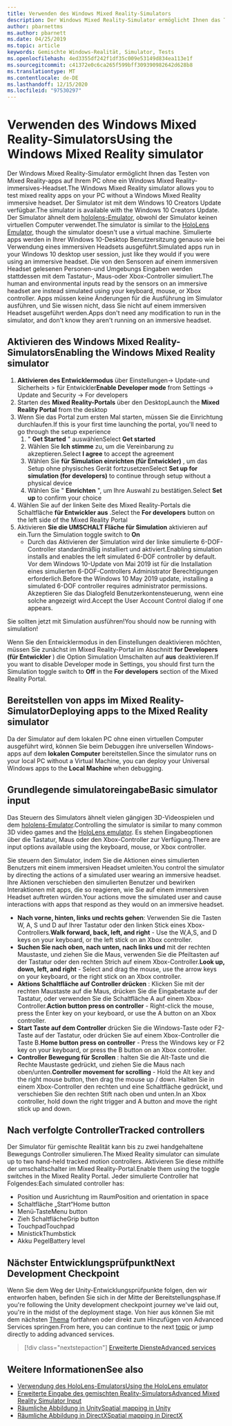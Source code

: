 ```yaml
---
title: Verwenden des Windows Mixed Reality-Simulators
description: Der Windows Mixed Reality-Simulator ermöglicht Ihnen das Testen von Mixed Reality-apps auf Ihrem PC ohne ein Windows Mixed Reality-immersives-Headset.
author: pbarnettms
ms.author: pbarnett
ms.date: 04/25/2019
ms.topic: article
keywords: Gemischte Windows-Realität, Simulator, Tests
ms.openlocfilehash: 4ed3355df242f1df35c009e53149d834ea113e1f
ms.sourcegitcommit: c41372e0c6ca265f599bff309390982642d628b8
ms.translationtype: MT
ms.contentlocale: de-DE
ms.lasthandoff: 12/15/2020
ms.locfileid: "97530297"
---
```

# <a name="using-the-windows-mixed-reality-simulator"></a><span data-ttu-id="166b6-104">Verwenden des Windows Mixed Reality-Simulators</span><span class="sxs-lookup"><span data-stu-id="166b6-104">Using the Windows Mixed Reality simulator</span></span>

<span data-ttu-id="166b6-105">Der Windows Mixed Reality-Simulator ermöglicht Ihnen das Testen von Mixed Reality-apps auf Ihrem PC ohne ein Windows Mixed Reality-immersives-Headset.</span><span class="sxs-lookup"><span data-stu-id="166b6-105">The Windows Mixed Reality simulator allows you to test mixed reality apps on your PC without a Windows Mixed Reality immersive headset.</span></span> <span data-ttu-id="166b6-106">Der Simulator ist mit dem Windows 10 Creators Update verfügbar.</span><span class="sxs-lookup"><span data-stu-id="166b6-106">The simulator is available with the Windows 10 Creators Update.</span></span> <span data-ttu-id="166b6-107">Der Simulator ähnelt dem [hololens-Emulator](using-the-hololens-emulator.md), obwohl der Simulator keinen virtuellen Computer verwendet.</span><span class="sxs-lookup"><span data-stu-id="166b6-107">The simulator is similar to the [HoloLens Emulator](using-the-hololens-emulator.md), though the simulator doesn't use a virtual machine.</span></span> <span data-ttu-id="166b6-108">Simulierte apps werden in Ihrer Windows 10-Desktop Benutzersitzung genauso wie bei Verwendung eines immersiven Headsets ausgeführt.</span><span class="sxs-lookup"><span data-stu-id="166b6-108">Simulated apps run in your Windows 10 desktop user session, just like they would if you were using an immersive headset.</span></span> <span data-ttu-id="166b6-109">Die von den Sensoren auf einem immersiven Headset gelesenen Personen-und Umgebungs Eingaben werden stattdessen mit dem Tastatur-, Maus-oder Xbox-Controller simuliert.</span><span class="sxs-lookup"><span data-stu-id="166b6-109">The human and environmental inputs read by the sensors on an immersive headset are instead simulated using your keyboard, mouse, or Xbox controller.</span></span> <span data-ttu-id="166b6-110">Apps müssen keine Änderungen für die Ausführung im Simulator ausführen, und Sie wissen nicht, dass Sie nicht auf einem immersiven Headset ausgeführt werden.</span><span class="sxs-lookup"><span data-stu-id="166b6-110">Apps don't need any modification to run in the simulator, and don't know they aren't running on an immersive headset.</span></span>

## <a name="enabling-the-windows-mixed-reality-simulator"></a><span data-ttu-id="166b6-111">Aktivieren des Windows Mixed Reality-Simulators</span><span class="sxs-lookup"><span data-stu-id="166b6-111">Enabling the Windows Mixed Reality simulator</span></span>

1. <span data-ttu-id="166b6-112">**Aktivieren des Entwicklermodus** über Einstellungen-> Update-und Sicherheits > für Entwickler</span><span class="sxs-lookup"><span data-stu-id="166b6-112">**Enable Developer mode** from Settings -> Update and Security -> For developers</span></span>
2. <span data-ttu-id="166b6-113">Starten des **Mixed Reality-Portals** über den Desktop</span><span class="sxs-lookup"><span data-stu-id="166b6-113">Launch the **Mixed Reality Portal** from the desktop</span></span>
3. <span data-ttu-id="166b6-114">Wenn Sie das Portal zum ersten Mal starten, müssen Sie die Einrichtung durchlaufen.</span><span class="sxs-lookup"><span data-stu-id="166b6-114">If this is your first time launching the portal, you'll need to go through the setup experience</span></span>
   1. <span data-ttu-id="166b6-115">" **Get Started** " auswählen</span><span class="sxs-lookup"><span data-stu-id="166b6-115">Select **Get started**</span></span>
   2. <span data-ttu-id="166b6-116">Wählen Sie **Ich stimme** zu, um die Vereinbarung zu akzeptieren.</span><span class="sxs-lookup"><span data-stu-id="166b6-116">Select **I agree** to accept the agreement</span></span>
   3. <span data-ttu-id="166b6-117">Wählen Sie **für Simulation einrichten (für Entwickler)** , um das Setup ohne physisches Gerät fortzusetzen</span><span class="sxs-lookup"><span data-stu-id="166b6-117">Select **Set up for simulation (for developers)** to continue through setup without a physical device</span></span>
   4. <span data-ttu-id="166b6-118">Wählen Sie " **Einrichten** ", um Ihre Auswahl zu bestätigen.</span><span class="sxs-lookup"><span data-stu-id="166b6-118">Select **Set up** to confirm your choice</span></span>
4. <span data-ttu-id="166b6-119">Wählen Sie auf der linken Seite des Mixed Reality-Portals die Schaltfläche **für Entwickler aus** .</span><span class="sxs-lookup"><span data-stu-id="166b6-119">Select the **For developers** button on the left side of the Mixed Reality Portal</span></span>
5. <span data-ttu-id="166b6-120">Aktivieren **Sie die UMSCHALT Fläche für Simulation** aktivieren auf ein.</span><span class="sxs-lookup"><span data-stu-id="166b6-120">Turn the Simulation toggle switch to **On**</span></span>
   * <span data-ttu-id="166b6-121">Durch das Aktivieren der Simulation wird der linke simulierte 6-DOF-Controller standardmäßig installiert und aktiviert.</span><span class="sxs-lookup"><span data-stu-id="166b6-121">Enabling simulation installs and enables the left simulated 6-DOF controller by default.</span></span>  <span data-ttu-id="166b6-122">Vor dem Windows 10-Update von Mai 2019 ist für die Installation eines simulierten 6-DOF-Controllers Administrator Berechtigungen erforderlich.</span><span class="sxs-lookup"><span data-stu-id="166b6-122">Before the Windows 10 May 2019 update, installing a simulated 6-DOF controller requires administrator permissions.</span></span>  <span data-ttu-id="166b6-123">Akzeptieren Sie das Dialogfeld Benutzerkontensteuerung, wenn eine solche angezeigt wird.</span><span class="sxs-lookup"><span data-stu-id="166b6-123">Accept the User Account Control dialog if one appears.</span></span>

<span data-ttu-id="166b6-124">Sie sollten jetzt mit Simulation ausführen!</span><span class="sxs-lookup"><span data-stu-id="166b6-124">You should now be running with simulation!</span></span>

<span data-ttu-id="166b6-125">Wenn Sie den Entwicklermodus in den Einstellungen deaktivieren möchten, müssen Sie zunächst im Mixed Reality-Portal im Abschnitt **for Developers (für Entwickler** ) die Option Simulation Umschalten auf **aus** deaktivieren.</span><span class="sxs-lookup"><span data-stu-id="166b6-125">If you want to disable Developer mode in Settings, you should first turn the Simulation toggle switch to **Off** in the **For developers** section of the Mixed Reality Portal.</span></span>

## <a name="deploying-apps-to-the-mixed-reality-simulator"></a><span data-ttu-id="166b6-126">Bereitstellen von apps im Mixed Reality-Simulator</span><span class="sxs-lookup"><span data-stu-id="166b6-126">Deploying apps to the Mixed Reality simulator</span></span>

<span data-ttu-id="166b6-127">Da der Simulator auf dem lokalen PC ohne einen virtuellen Computer ausgeführt wird, können Sie beim Debuggen ihre universellen Windows-apps auf dem **lokalen Computer** bereitstellen.</span><span class="sxs-lookup"><span data-stu-id="166b6-127">Since the simulator runs on your local PC without a Virtual Machine, you can deploy your Universal Windows apps to the **Local Machine** when debugging.</span></span>

## <a name="basic-simulator-input"></a><span data-ttu-id="166b6-128">Grundlegende simulatoreingabe</span><span class="sxs-lookup"><span data-stu-id="166b6-128">Basic simulator input</span></span>

<span data-ttu-id="166b6-129">Das Steuern des Simulators ähnelt vielen gängigen 3D-Videospielen und dem [hololens-Emulator](using-the-hololens-emulator.md).</span><span class="sxs-lookup"><span data-stu-id="166b6-129">Controlling the simulator is similar to many common 3D video games and the [HoloLens emulator](using-the-hololens-emulator.md).</span></span> <span data-ttu-id="166b6-130">Es stehen Eingabeoptionen über die Tastatur, Maus oder den Xbox-Controller zur Verfügung.</span><span class="sxs-lookup"><span data-stu-id="166b6-130">There are input options available using the keyboard, mouse, or Xbox controller.</span></span>

<span data-ttu-id="166b6-131">Sie steuern den Simulator, indem Sie die Aktionen eines simulierten Benutzers mit einem immersiven Headset umleiten.</span><span class="sxs-lookup"><span data-stu-id="166b6-131">You control the simulator by directing the actions of a simulated user wearing an immersive headset.</span></span> <span data-ttu-id="166b6-132">Ihre Aktionen verschieben den simulierten Benutzer und bewirken Interaktionen mit apps, die so reagieren, wie Sie auf einem immersiven Headset auftreten würden.</span><span class="sxs-lookup"><span data-stu-id="166b6-132">Your actions move the simulated user and cause interactions with apps that respond as they would on an immersive headset.</span></span>
* <span data-ttu-id="166b6-133">**Nach vorne, hinten, links und rechts gehen**: Verwenden Sie die Tasten W, A, S und D auf Ihrer Tastatur oder den linken Stick eines Xbox-Controllers.</span><span class="sxs-lookup"><span data-stu-id="166b6-133">**Walk forward, back, left, and right** - Use the W,A,S, and D keys on your keyboard, or the left stick on an Xbox controller.</span></span>
* <span data-ttu-id="166b6-134">**Suchen Sie nach oben, nach unten, nach links und** mit der rechten Maustaste, und ziehen Sie die Maus, verwenden Sie die Pfeiltasten auf der Tastatur oder den rechten Strich auf einem Xbox-Controller.</span><span class="sxs-lookup"><span data-stu-id="166b6-134">**Look up, down, left, and right** - Select and drag the mouse, use the arrow keys on your keyboard, or the right stick on an Xbox controller.</span></span>
* <span data-ttu-id="166b6-135">**Aktions Schaltfläche auf Controller drücken** : Klicken Sie mit der rechten Maustaste auf die Maus, drücken Sie die Eingabetaste auf der Tastatur, oder verwenden Sie die Schaltfläche A auf einem Xbox-Controller.</span><span class="sxs-lookup"><span data-stu-id="166b6-135">**Action button press on controller** - Right-click the mouse, press the Enter key on your keyboard, or use the A button on an Xbox controller.</span></span>
* <span data-ttu-id="166b6-136">**Start Taste auf dem Controller** drücken Sie die Windows-Taste oder F2-Taste auf der Tastatur, oder drücken Sie auf einem Xbox-Controller die Taste B.</span><span class="sxs-lookup"><span data-stu-id="166b6-136">**Home button press on controller** - Press the Windows key or F2 key on your keyboard, or press the B button on an Xbox controller.</span></span>
* <span data-ttu-id="166b6-137">**Controller Bewegung für Scrollen** : halten Sie die Alt-Taste und die Rechte Maustaste gedrückt, und ziehen Sie die Maus nach oben/unten.</span><span class="sxs-lookup"><span data-stu-id="166b6-137">**Controller movement for scrolling** - Hold the Alt key and the right mouse button, then drag the mouse up / down.</span></span> <span data-ttu-id="166b6-138">Halten Sie in einem Xbox-Controller den rechten und eine Schaltfläche gedrückt, und verschieben Sie den rechten Stift nach oben und unten.</span><span class="sxs-lookup"><span data-stu-id="166b6-138">In an Xbox controller, hold down the right trigger and A button and move the right stick up and down.</span></span>

## <a name="tracked-controllers"></a><span data-ttu-id="166b6-139">Nach verfolgte Controller</span><span class="sxs-lookup"><span data-stu-id="166b6-139">Tracked controllers</span></span>

<span data-ttu-id="166b6-140">Der Simulator für gemischte Realität kann bis zu zwei handgehaltene Bewegungs Controller simulieren.</span><span class="sxs-lookup"><span data-stu-id="166b6-140">The Mixed Reality simulator can simulate up to two hand-held tracked motion controllers.</span></span> <span data-ttu-id="166b6-141">Aktivieren Sie diese mithilfe der umschaltschalter im Mixed Reality-Portal.</span><span class="sxs-lookup"><span data-stu-id="166b6-141">Enable them using the toggle switches in the Mixed Reality Portal.</span></span> <span data-ttu-id="166b6-142">Jeder simulierte Controller hat Folgendes:</span><span class="sxs-lookup"><span data-stu-id="166b6-142">Each simulated controller has:</span></span>
* <span data-ttu-id="166b6-143">Position und Ausrichtung im Raum</span><span class="sxs-lookup"><span data-stu-id="166b6-143">Position and orientation in space</span></span>
* <span data-ttu-id="166b6-144">Schaltfläche „Start“</span><span class="sxs-lookup"><span data-stu-id="166b6-144">Home button</span></span>
* <span data-ttu-id="166b6-145">Menü-Taste</span><span class="sxs-lookup"><span data-stu-id="166b6-145">Menu button</span></span>
* <span data-ttu-id="166b6-146">Zieh Schaltfläche</span><span class="sxs-lookup"><span data-stu-id="166b6-146">Grip button</span></span>
* <span data-ttu-id="166b6-147">Touchpad</span><span class="sxs-lookup"><span data-stu-id="166b6-147">Touchpad</span></span>
* <span data-ttu-id="166b6-148">Ministick</span><span class="sxs-lookup"><span data-stu-id="166b6-148">Thumbstick</span></span>
* <span data-ttu-id="166b6-149">Akku Pegel</span><span class="sxs-lookup"><span data-stu-id="166b6-149">Battery level</span></span>

## <a name="next-development-checkpoint"></a><span data-ttu-id="166b6-150">Nächster Entwicklungsprüfpunkt</span><span class="sxs-lookup"><span data-stu-id="166b6-150">Next Development Checkpoint</span></span>

<span data-ttu-id="166b6-151">Wenn Sie dem Weg der Unity-Entwicklungsprüfpunkte folgen, den wir entworfen haben, befinden Sie sich in der Mitte der Bereitstellungsphase.</span><span class="sxs-lookup"><span data-stu-id="166b6-151">If you're following the Unity development checkpoint journey we've laid out, you're in the midst of the deployment stage.</span></span> <span data-ttu-id="166b6-152">Von hier aus können Sie mit dem nächsten [Thema](../../develop/unity/unity-development-overview.md#4-deploying-to-a-device-or-emulator) fortfahren oder direkt zum Hinzufügen von Advanced Services springen.</span><span class="sxs-lookup"><span data-stu-id="166b6-152">From here, you can continue to the next [topic](../../develop/unity/unity-development-overview.md#4-deploying-to-a-device-or-emulator) or jump directly to adding advanced services.</span></span>

> [!div class="nextstepaction"]
> [<span data-ttu-id="166b6-153">Erweiterte Dienste</span><span class="sxs-lookup"><span data-stu-id="166b6-153">Advanced services</span></span>](../../develop/unity/unity-development-overview.md#5-adding-services)


## <a name="see-also"></a><span data-ttu-id="166b6-154">Weitere Informationen</span><span class="sxs-lookup"><span data-stu-id="166b6-154">See also</span></span>
* [<span data-ttu-id="166b6-155">Verwendung des HoloLens-Emulators</span><span class="sxs-lookup"><span data-stu-id="166b6-155">Using the HoloLens emulator</span></span>](using-the-hololens-emulator.md)
* [<span data-ttu-id="166b6-156">Erweiterte Eingabe des gemischten Reality-Simulators</span><span class="sxs-lookup"><span data-stu-id="166b6-156">Advanced Mixed Reality Simulator Input</span></span>](advanced-hololens-emulator-and-mixed-reality-simulator-input.md)
* [<span data-ttu-id="166b6-157">Räumliche Abbildung in Unity</span><span class="sxs-lookup"><span data-stu-id="166b6-157">Spatial mapping in Unity</span></span>](../../develop/unity/spatial-mapping-in-unity.md)
* [<span data-ttu-id="166b6-158">Räumliche Abbildung in DirectX</span><span class="sxs-lookup"><span data-stu-id="166b6-158">Spatial mapping in DirectX</span></span>](../../develop/native/spatial-mapping-in-directx.md)
